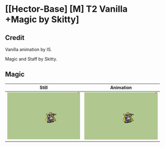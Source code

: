 # [\[Hector-Base\] \[M\] T2 Vanilla +Magic by Skitty]

## Credit

Vanilla animation by IS.

Magic and Staff by Skitty.
	
## Magic

| Still | Animation |
| :---: | :-------: |
| ![Magic still](./Magic_000.png) | ![Magic animation](./Magic.gif) |
